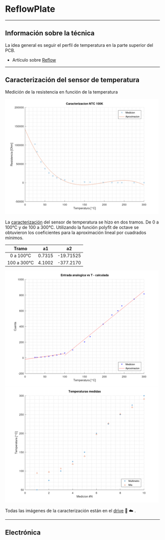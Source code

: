 # ReflowPlate

---

## Información sobre la técnica

La idea general es seguir el perfil de temperatura en la parte superior del PCB.

- Artículo sobre [Reflow](https://www.compuphase.com/electronics/reflowsolderprofiles.htm)

---

## Caracterización del sensor de temperatura

Medición de la resistencia en función de la temperatura

<img src="/NTC/NTC_resistencia_vs_temperatura.png" width="500"/>

La [caracterización](https://docs.google.com/spreadsheets/d/1-RvlA-grsIiiUgjizpUGiVOSZX-gMTfZjR6k9xNPSr8/edit?usp=sharing) del sensor de temperatura se hizo en dos tramos. De 0 a 100°C y de 100 a 300°C. Utilizando la función polyfit de octave se obtuvieron los coeficientes para la aproximación lineal por cuadrados mínimos.

|    Tramo    |   a1   |    a2     |
|:-----------:|:------:|:---------:|
|  0 a 100°C  | 0.7315 | -19.71525 |
| 100 a 300°C | 4.1002 | -377.2170 |

<img src="/NTC/NTC_cuenta_vs_temperatura.png" width="500"/>

<img src="/NTC/NTC_medicion_01.png" width="500"/>

Todas las imágenes de la caracterización están en el [drive](https://drive.google.com/drive/folders/1haFe0wOA7xZrg_-eInfIcUbAJK93i5PH?usp=sharing) :floppy_disk: :cloud: .

---

## Electrónica
